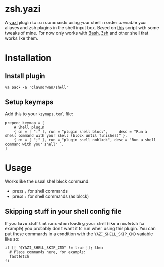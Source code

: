 # zsh.yazi

A [yazi](https://github.com/sxyazi/yazi) plugin to run commands using your shell in order to enable your aliases and zsh plugins in the shell input box.
Based on [this](https://github.com/sxyazi/yazi/issues/1206#issuecomment-2188759899) script with some tweaks of mine.
For now only works with [Bash](https://www.gnu.org/software/bash/), [Zsh](https://www.zsh.org/) and other shell that works like them.

# Installation
## Install plugin
```
ya pack -a 'claymorwan/shell'
```
## Setup keymaps
Add this to your `keymaps.toml` file:
```
prepend_keymap = [
	# Shell plugin
	{ on = [ ":" ], run = "plugin shell block", 	desc = "Run a shell command with your shell (block until finishes)" },
	{ on = [ ";" ], run = "plugin shell noblock", desc = "Run a shell command with your shell" },
]
```

# Usage
Works like the usual shel block command: 
- press `;` for shell commands
- press `:` for shell commands (as block)

## Skipping stuff in your shell config file
If you have stuff that runs when loading your shell (like a neofetch for example) you probably don't want it to run when using this plugin.
You can put these commands in a condition with the `YAZI_SHELL_SKIP_CMD` variable like so:
```
if [[ "$YAZI_SHELL_SKIP_CMD" != true ]]; then
  # Place commands here, for example:
  fastfetch
fi
```

